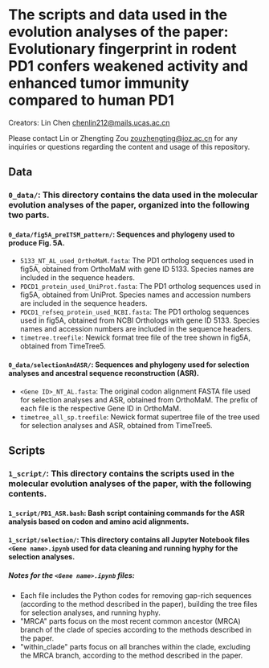 # The scripts and data used in the evolution analyses of the paper: Evolutionary fingerprint in rodent PD1 confers weakened activity and enhanced tumor immunity compared to human PD1 

Creators: Lin Chen <chenlin212@mails.ucas.ac.cn>  

Please contact Lin or Zhengting Zou <zouzhengting@ioz.ac.cn> for any inquiries or questions regarding the content and usage of this repository.

## Data

### `0_data/`: This directory contains the data used in the molecular evolution analyses of the paper, organized into the following two parts.
  #### `0_data/fig5A_preITSM_pattern/`: Sequences and phylogeny used to produce Fig. 5A.
  - `5133_NT_AL_used_OrthoMaM.fasta`: The PD1 ortholog sequences used in fig5A, obtained from OrthoMaM with gene ID 5133. Species names are included in the sequence headers.
  - `PDCD1_protein_used_UniProt.fasta`: The PD1 ortholog sequences used in fig5A, obtained from UniProt. Species names and accession numbers are included in the sequence headers.
  - `PDCD1_refseq_protein_used_NCBI.fasta`: The PD1 ortholog sequences used in fig5A, obtained from NCBI Orthologs with gene ID 5133. Species names and accession numbers are included in the sequence headers.
  - `timetree.treefile`: Newick format tree file of the tree shown in fig5A, obtained from TimeTree5.
  #### `0_data/selectionAndASR/`: Sequences and phylogeny used for selection analyses and ancestral sequence reconstruction (ASR).
  - `<Gene ID>_NT_AL.fasta`: The original codon alignment FASTA file used for selection analyses and ASR, obtained from OrthoMaM. The prefix of each file is the respective Gene ID in OrthoMaM.
  - `timetree_all_sp.treefile`: Newick format supertree file of the tree used for selection analyses and ASR, obtained from TimeTree5.


## Scripts

### `1_script/`: This directory contains the scripts used in the molecular evolution analyses of the paper, with the following contents.

#### `1_script/PD1_ASR.bash`: Bash script containing commands for the ASR analysis based on codon and amino acid alignments.
#### `1_script/selection/`: This directory contains all Jupyter Notebook files `<Gene name>.ipynb` used for data cleaning and running hyphy for the selection analyses.

  ##### Notes for the `<Gene name>.ipynb` files: 
  - Each file includes the Python codes for removing gap-rich sequences (according to the method described in the paper), building the tree files for selection analyses, and running hyphy.
  - "MRCA" parts focus on the most recent common ancestor (MRCA) branch of the clade of species according to the methods described in the paper.
  - "within_clade" parts focus on all branches within the clade, excluding the MRCA branch, according to the method described in the paper.

